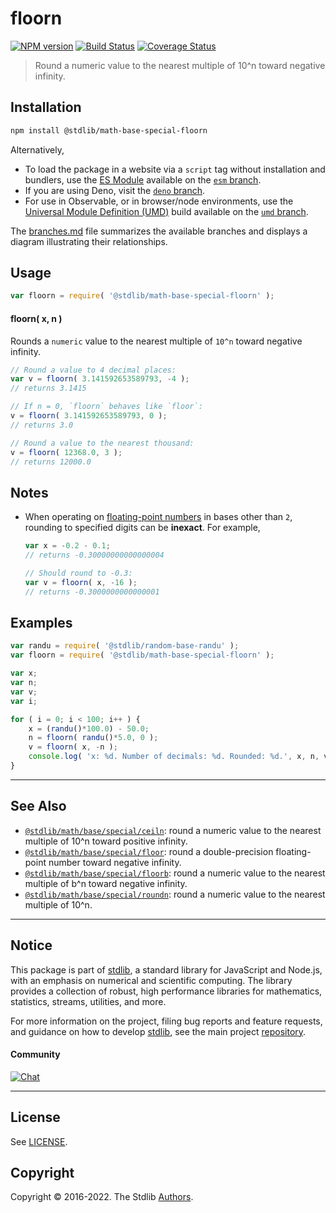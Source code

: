 <!--

@license Apache-2.0

Copyright (c) 2018 The Stdlib Authors.

Licensed under the Apache License, Version 2.0 (the "License");
you may not use this file except in compliance with the License.
You may obtain a copy of the License at

   http://www.apache.org/licenses/LICENSE-2.0

Unless required by applicable law or agreed to in writing, software
distributed under the License is distributed on an "AS IS" BASIS,
WITHOUT WARRANTIES OR CONDITIONS OF ANY KIND, either express or implied.
See the License for the specific language governing permissions and
limitations under the License.

-->

# floorn

[![NPM version][npm-image]][npm-url] [![Build Status][test-image]][test-url] [![Coverage Status][coverage-image]][coverage-url] <!-- [![dependencies][dependencies-image]][dependencies-url] -->

> Round a numeric value to the nearest multiple of 10^n toward negative infinity.

<section class="installation">

## Installation

```bash
npm install @stdlib/math-base-special-floorn
```

Alternatively,

-   To load the package in a website via a `script` tag without installation and bundlers, use the [ES Module][es-module] available on the [`esm` branch][esm-url].
-   If you are using Deno, visit the [`deno` branch][deno-url].
-   For use in Observable, or in browser/node environments, use the [Universal Module Definition (UMD)][umd] build available on the [`umd` branch][umd-url].

The [branches.md][branches-url] file summarizes the available branches and displays a diagram illustrating their relationships.

</section>

<section class="usage">

## Usage

```javascript
var floorn = require( '@stdlib/math-base-special-floorn' );
```

#### floorn( x, n )

Rounds a `numeric` value to the nearest multiple of `10^n` toward negative infinity.

```javascript
// Round a value to 4 decimal places:
var v = floorn( 3.141592653589793, -4 );
// returns 3.1415

// If n = 0, `floorn` behaves like `floor`:
v = floorn( 3.141592653589793, 0 );
// returns 3.0

// Round a value to the nearest thousand:
v = floorn( 12368.0, 3 );
// returns 12000.0
```

</section>

<!-- /.usage -->

<section class="notes">

## Notes

-   When operating on [floating-point numbers][ieee754] in bases other than `2`, rounding to specified digits can be **inexact**. For example,

    ```javascript
    var x = -0.2 - 0.1;
    // returns -0.30000000000000004

    // Should round to -0.3:
    var v = floorn( x, -16 );
    // returns -0.3000000000000001
    ```

</section>

<!-- /.notes -->

<section class="examples">

## Examples

<!-- eslint no-undef: "error" -->

```javascript
var randu = require( '@stdlib/random-base-randu' );
var floorn = require( '@stdlib/math-base-special-floorn' );

var x;
var n;
var v;
var i;

for ( i = 0; i < 100; i++ ) {
    x = (randu()*100.0) - 50.0;
    n = floorn( randu()*5.0, 0 );
    v = floorn( x, -n );
    console.log( 'x: %d. Number of decimals: %d. Rounded: %d.', x, n, v );
}
```

</section>

<!-- /.examples -->

<!-- Section for related `stdlib` packages. Do not manually edit this section, as it is automatically populated. -->

<section class="related">

* * *

## See Also

-   <span class="package-name">[`@stdlib/math/base/special/ceiln`][@stdlib/math/base/special/ceiln]</span><span class="delimiter">: </span><span class="description">round a numeric value to the nearest multiple of 10^n toward positive infinity.</span>
-   <span class="package-name">[`@stdlib/math/base/special/floor`][@stdlib/math/base/special/floor]</span><span class="delimiter">: </span><span class="description">round a double-precision floating-point number toward negative infinity.</span>
-   <span class="package-name">[`@stdlib/math/base/special/floorb`][@stdlib/math/base/special/floorb]</span><span class="delimiter">: </span><span class="description">round a numeric value to the nearest multiple of b^n toward negative infinity.</span>
-   <span class="package-name">[`@stdlib/math/base/special/roundn`][@stdlib/math/base/special/roundn]</span><span class="delimiter">: </span><span class="description">round a numeric value to the nearest multiple of 10^n.</span>

</section>

<!-- /.related -->

<!-- Section for all links. Make sure to keep an empty line after the `section` element and another before the `/section` close. -->


<section class="main-repo" >

* * *

## Notice

This package is part of [stdlib][stdlib], a standard library for JavaScript and Node.js, with an emphasis on numerical and scientific computing. The library provides a collection of robust, high performance libraries for mathematics, statistics, streams, utilities, and more.

For more information on the project, filing bug reports and feature requests, and guidance on how to develop [stdlib][stdlib], see the main project [repository][stdlib].

#### Community

[![Chat][chat-image]][chat-url]

---

## License

See [LICENSE][stdlib-license].


## Copyright

Copyright &copy; 2016-2022. The Stdlib [Authors][stdlib-authors].

</section>

<!-- /.stdlib -->

<!-- Section for all links. Make sure to keep an empty line after the `section` element and another before the `/section` close. -->

<section class="links">

[npm-image]: http://img.shields.io/npm/v/@stdlib/math-base-special-floorn.svg
[npm-url]: https://npmjs.org/package/@stdlib/math-base-special-floorn

[test-image]: https://github.com/stdlib-js/math-base-special-floorn/actions/workflows/test.yml/badge.svg?branch=main
[test-url]: https://github.com/stdlib-js/math-base-special-floorn/actions/workflows/test.yml?query=branch:main

[coverage-image]: https://img.shields.io/codecov/c/github/stdlib-js/math-base-special-floorn/main.svg
[coverage-url]: https://codecov.io/github/stdlib-js/math-base-special-floorn?branch=main

<!--

[dependencies-image]: https://img.shields.io/david/stdlib-js/math-base-special-floorn.svg
[dependencies-url]: https://david-dm.org/stdlib-js/math-base-special-floorn/main

-->

[chat-image]: https://img.shields.io/gitter/room/stdlib-js/stdlib.svg
[chat-url]: https://gitter.im/stdlib-js/stdlib/

[stdlib]: https://github.com/stdlib-js/stdlib

[stdlib-authors]: https://github.com/stdlib-js/stdlib/graphs/contributors

[umd]: https://github.com/umdjs/umd
[es-module]: https://developer.mozilla.org/en-US/docs/Web/JavaScript/Guide/Modules

[deno-url]: https://github.com/stdlib-js/math-base-special-floorn/tree/deno
[umd-url]: https://github.com/stdlib-js/math-base-special-floorn/tree/umd
[esm-url]: https://github.com/stdlib-js/math-base-special-floorn/tree/esm
[branches-url]: https://github.com/stdlib-js/math-base-special-floorn/blob/main/branches.md

[stdlib-license]: https://raw.githubusercontent.com/stdlib-js/math-base-special-floorn/main/LICENSE

[ieee754]: https://en.wikipedia.org/wiki/IEEE_754-1985

<!-- <related-links> -->

[@stdlib/math/base/special/ceiln]: https://github.com/stdlib-js/math-base-special-ceiln

[@stdlib/math/base/special/floor]: https://github.com/stdlib-js/math-base-special-floor

[@stdlib/math/base/special/floorb]: https://github.com/stdlib-js/math-base-special-floorb

[@stdlib/math/base/special/roundn]: https://github.com/stdlib-js/math-base-special-roundn

<!-- </related-links> -->

</section>

<!-- /.links -->

